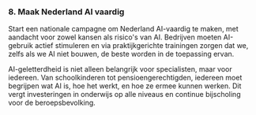 
### **8. Maak Nederland AI vaardig**

Start een nationale campagne om Nederland AI-vaardig te maken, met aandacht voor zowel kansen als risico's van AI. Bedrijven moeten AI-gebruik actief stimuleren en via praktijkgerichte trainingen zorgen dat we, zelfs als we AI niet bouwen, de beste worden in de toepassing ervan.

AI-geletterdheid is niet alleen belangrijk voor specialisten, maar voor iedereen. Van schoolkinderen tot pensioengerechtigden, iedereen moet begrijpen wat AI is, hoe het werkt, en hoe ze ermee kunnen werken. Dit vergt investeringen in onderwijs op alle niveaus en continue bijscholing voor de beroepsbevolking.
